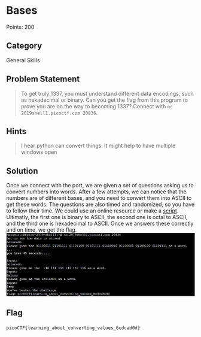 # Bases
Points: 200
## Category
General Skills
## Problem Statement
> To get truly 1337, you must understand different data encodings, such as hexadecimal or binary. Can you get the flag from this program to prove you are on the way to becoming 1337? Connect with `nc 2019shell1.picoctf.com 20836`.
## Hints
> I hear python can convert things.
> It might help to have multiple windows open
## Solution
Once we connect with the port, we are given a set of questions asking us to convert numbers into words. After a few attempts, we can notice that the numbers are of different bases, and you need to convert them into ASCII to get these words. The questions are also timed and randomized, so you have to follow their time. We could use an online resource or make a [script](Based.py). Ultimatly, the first one is binary to ASCII, the second one is octal to ASCII, and the third one is hexadecimal to ASCII. Once we answers these correctly and on time, we get the flag.
![Screenshot](screenshot.JPG)
## Flag
`picoCTF{learning_about_converting_values_6cdcad0d}`